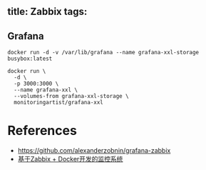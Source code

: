 title: Zabbix
tags:
---

## Grafana

```
docker run -d -v /var/lib/grafana --name grafana-xxl-storage busybox:latest

docker run \
  -d \
  -p 3000:3000 \
  --name grafana-xxl \
  --volumes-from grafana-xxl-storage \
  monitoringartist/grafana-xxl

```


# References
- <https://github.com/alexanderzobnin/grafana-zabbix>
- [基于Zabbix + Docker开发的监控系统](https://segmentfault.com/a/1190000002561058)
